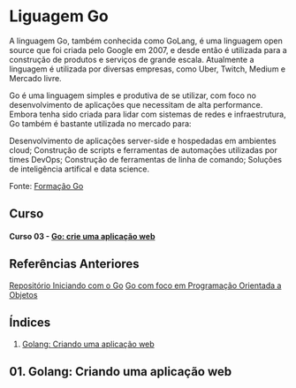 # Liguagem Go

A linguagem Go, também conhecida como GoLang, é uma linguagem open source que foi criada pelo Google em 2007, e desde então é utilizada para a construção de produtos e serviços de grande escala. Atualmente a linguagem é utilizada por diversas empresas, como Uber, Twitch, Medium e Mercado livre.

Go é uma linguagem simples e produtiva de se utilizar, com foco no desenvolvimento de aplicações que necessitam de alta performance. Embora tenha sido criada para lidar com sistemas de redes e infraestrutura, Go também é bastante utilizada no mercado para:

Desenvolvimento de aplicações server-side e hospedadas em ambientes cloud;
Construção de scripts e ferramentas de automações utilizadas por times DevOps;
Construção de ferramentas de linha de comando;
Soluções de inteligência artifical e data science.

Fonte: [Formação Go](https://cursos.alura.com.br/formacao-go)

## Curso
#### Curso 03 - [Go: crie uma aplicação web](https://www.alura.com.br/curso-online-go-lang-web)

## Referências Anteriores
[Repositório Iniciando com o Go](https://github.com/denisfreitas999/starting-golang)
[Go com foco em Programação Orientada a Objetos](https://github.com/denisfreitas999/oop-golang)

## Índices
1. [Golang: Criando uma aplicação web](#01-golang-criando-uma-aplicação-web)

## 01. Golang: Criando uma aplicação web